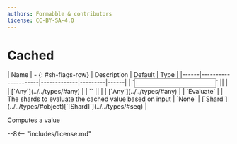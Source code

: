 ```yaml
---
authors: Formabble & contributors
license: CC-BY-SA-4.0
---
```



# Cached

<div class="sh-parameters" markdown="1">
| Name | - {: #sh-flags-row} | Description | Default | Type |
|------|---------------------|-------------|---------|------|
| `<input>` || | | [`Any`](../../types/#any) |
| `<output>` || | | [`Any`](../../types/#any) |
| `Evaluate` |  | The shards to evaluate the cached value based on input | `None` | [`Shard`](../../types/#object)[`[Shard]`](../../types/#seq) |

</div>

Computes a value

--8<-- "includes/license.md"

